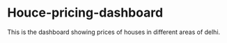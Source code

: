 # Houce-pricing-dashboard
This is the dashboard showing prices of houses in different areas of delhi. 
